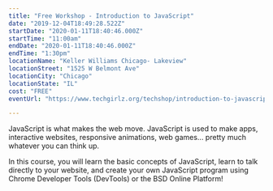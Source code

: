 ```yaml
---
title: "Free Workshop - Introduction to JavaScript"
date: "2019-12-04T18:49:28.522Z"
startDate: "2020-01-11T18:40:46.000Z"
startTime: "11:00am"
endDate: "2020-01-11T18:40:46.000Z"
endTime: "1:30pm"
locationName: "Keller Williams Chicago- Lakeview"
locationStreet: "1525 W Belmont Ave"
locationCity: "Chicago"
locationState: "IL"
cost: "FREE"
eventUrl: "https://www.techgirlz.org/techshop/introduction-to-javascript-6/"

---
```


JavaScript is what makes the web move. JavaScript is used to make apps, interactive websites, responsive animations, web games... pretty much whatever you can think up.

In this course, you will learn the basic concepts of JavaScript, learn to talk directly to your website, and create your own JavaScript program using Chrome Developer Tools (DevTools) or the BSD Online Platform!

